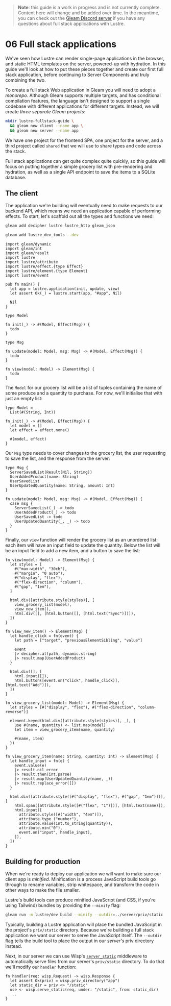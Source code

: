 > **Note**: this guide is a work in progress and is not currently complete. Content
> here will change and be added over time. In the meantime, you can check out the
> [Gleam Discord server](https://discord.gg/Fm8Pwmy) if you have any questions about
> full stack applications with Lustre.

# 06 Full stack applications

We've seen how Lustre can render single-page applications in the browser, and
static HTML templates on the server, powered-up with hydration. In this guide
we'll look at how to put these pieces together and create our first full stack
application, before continuing to Server Components and truly combining the two.

To create a full stack Web application in Gleam you will need to adopt a
_monorepo_. Although Gleam supports multiple targets, and has conditional
compilation features, the language isn't designed to support a single codebase
with different applications for different targets. Instead, we will create
_three separate Gleam projects_:

```sh
mkdir lustre-fullstack-guide \
  && gleam new client --name app \
  && gleam new server --name app
```

We have one project for the frontend SPA, one project for the server, and a third
project called `shared` that we will use to share types and code across the stack.

Full stack applications can get quite complex quite quickly, so this guide will
focus on putting together a simple grocery list with pre-rendering and hydration,
as well as a single API endpoint to save the items to a SQLite database.

## The client

The application we're building will eventually need to make requests to our backend
API, which means we need an application capable of performing effects. To start,
let's scaffold out all the types and functions we need:

```sh
gleam add decipher lustre lustre_http gleam_json
```

```sh
gleam add lustre_dev_tools --dev
```

```gleam
import gleam/dynamic
import gleam/int
import gleam/result
import lustre
import lustre/attribute
import lustre/effect.{type Effect}
import lustre/element.{type Element}
import lustre/event

pub fn main() {
  let app = lustre.application(init, update, view)
  let assert Ok(_) = lustre.start(app, "#app", Nil)

  Nil
}

type Model

fn init(_) -> #(Model, Effect(Msg)) {
  todo
}

type Msg

fn update(model: Model, msg: Msg) -> #(Model, Effect(Msg)) {
  todo
}

fn view(model: Model) -> Element(Msg) {
  todo
}
```

The `Model` for our grocery list will be a list of tuples containing the name
of some produce and a quantity to purchase. For now, we'll initialise that with
just an empty list:

```gleam
type Model =
  List(#(String, Int))

fn init(_) -> #(Model, Effect(Msg)) {
  let model = []
  let effect = effect.none()

  #(model, effect)
}
```

Our `Msg` type needs to cover changes to the grocery list, the user requesting
to save the list, and the response from the server:

```gleam
type Msg {
  ServerSavedList(Result(Nil, String))
  UserAddedProduct(name: String)
  UserSavedList
  UserUpdatedQuantity(name: String, amount: Int)
}

fn update(model: Model, msg: Msg) -> #(Model, Effect(Msg)) {
  case msg {
    ServerSavedList(_) -> todo
    UserAddedProduct(_) -> todo
    UserSavedList -> todo
    UserUpdatedQuantity(_, _) -> todo
  }
}
```

Finally, our `view` function will render the grocery list as an unordered list:
each item will have an input field to update the quantity. Below the list will
be an input field to add a new item, and a button to save the list:

```gleam
fn view(model: Model) -> Element(Msg) {
  let styles = [
    #("max-width", "30ch"),
    #("margin", "0 auto"),
    #("display", "flex"),
    #("flex-direction", "column"),
    #("gap", "1em"),
  ]

  html.div([attribute.style(styles)], [
    view_grocery_list(model),
    view_new_item(),
    html.div([], [html.button([], [html.text("Sync")])]),
  ])
}

fn view_new_item() -> Element(Msg) {
  let handle_click = fn(event) {
    let path = ["target", "previousElementSibling", "value"]

    event
    |> decipher.at(path, dynamic.string)
    |> result.map(UserAddedProduct)
  }

  html.div([], [
    html.input([]),
    html.button([event.on("click", handle_click)], [html.text("Add")]),
  ])
}

fn view_grocery_list(model: Model) -> Element(Msg) {
  let styles = [#("display", "flex"), #("flex-direction", "column-reverse")]

  element.keyed(html.div([attribute.style(styles)], _), {
    use #(name, quantity) <- list.map(model)
    let item = view_grocery_item(name, quantity)

    #(name, item)
  })
}

fn view_grocery_item(name: String, quantity: Int) -> Element(Msg) {
  let handle_input = fn(e) {
    event.value(e)
    |> result.nil_error
    |> result.then(int.parse)
    |> result.map(UserUpdatedQuantity(name, _))
    |> result.replace_error([])
  }

  html.div([attribute.style([#("display", "flex"), #("gap", "1em")])], [
    html.span([attribute.style([#("flex", "1")])], [html.text(name)]),
    html.input([
      attribute.style([#("width", "4em")]),
      attribute.type_("number"),
      attribute.value(int.to_string(quantity)),
      attribute.min("0"),
      event.on("input", handle_input),
    ]),
  ])
}
```

## Building for production

When we're ready to deploy our application we will want to make sure our client
app is _minified_. Minification is a process JavaScript build tools go through to
rename variables, strip whitespace, and transform the code in other ways to make
the file smaller.

Lustre's build tools can produce minified JavaScript (and CSS, if you're using
Tailwind) bundles by providing the `--minify` flag:

```sh
gleam run -m lustre/dev build --minify --outdir=../server/priv/static
```

Typically, building a Lustre application will place the bundled JavaScript in the
project's `priv/static` directory. Because we're building a full stack application
we want our server to serve the JavaScript itself. The `--outdir` flag tells the
build tool to place the output in our _server's_ priv directory instead.

Next, in our server we can use Wisp's [`server_static`](https://hexdocs.pm/wisp/wisp.html#serve_static)
middleware to automatically serve files from our server's `priv/static` directory.
To do that we'll modify our `handler` function:

```gleam
fn handler(req: wisp.Request) -> wisp.Response {
  let assert Ok(priv) = wisp.priv_directory("app")
  let static_dir = priv <> "/static"
  use <- wisp.serve_static(req, under: "/static", from: static_dir)
  ...
}
```
